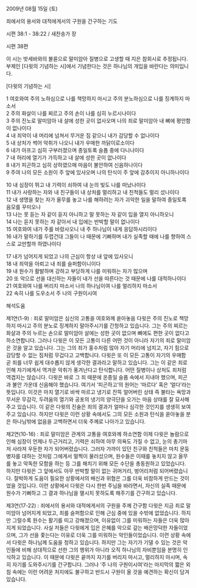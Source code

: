 2009년 08월 15일 (토)

죄에서의 용서와 대적에게서의 구원을 간구하는 기도



시편 38:1 - 38:22 / 새찬송가  장


시편 38편  

이 시는 밧세바와의 불륜으로 말미암아 질병으로 고생할 때 지은 참회시로 추정됩니다. 부제인 [다윗의 기념하는 시]에서 기념한다는 것은 하나님의 개입을 바란다는 의미입니다.   

[다윗의 기념하는 시]

1 여호와여 주의 노하심으로 나를 책망하지 마시고 주의 분노하심으로 나를 징계하지 마소서  
2 주의 화살이 나를 찌르고 주의 손이 나를 심히 누르시나이다  
3 주의 진노로 말미암아 내 살에 성한 곳이 없사오며 
나의 죄로 말미암아 내 뼈에 평안함이 없나이다  
4 내 죄악이 내 머리에 넘쳐서 무거운 짐 같으니 내가 감당할 수 없나이다  
5 내 상처가 썩어 악취가 나오니 내가 우매한 까닭이로소이다  
6 내가 아프고 심히 구부러졌으며 종일토록 슬픔 중에 다니나이다  
7 내 허리에 열기가 가득하고 내 살에 성한 곳이 없나이다  
8 내가 피곤하고 심히 상하였으매 마음이 불안하여 신음하나이다  
9 주여 나의 모든 소원이 주 앞에 있사오며 나의 탄식이 주 앞에 감추이지 아니하나이다  

10 내 심장이 뛰고 내 기력이 쇠하여 내 눈의 빛도 나를 떠났나이다  
11 내가 사랑하는 자와 내 친구들이 내 상처를 멀리하고 내 친척들도 멀리 섰나이다  
12 내 생명을 찾는 자가 올무를 놓고 
나를 해하려는 자가 괴악한 일을 말하여 종일토록 음모를 꾸미오나  
13 나는 못 듣는 자 같이 듣지 아니하고 말 못하는 자 같이 입을 열지 아니하오니  
14 나는 듣지 못하는 자 같아서 내 입에는 반박할 말이 없나이다  
15 여호와여 내가 주를 바랐사오니 내 주 하나님이 내게 응답하시리이다  
16 내가 말하기를 두렵건대 그들이 나 때문에 기뻐하며 내가 실족할 때에 
나를 향하여 스스로 교만할까 하였나이다  

17 내가 넘어지게 되었고 나의 근심이 항상 내 앞에 있사오니  
18 내 죄악을 아뢰고 내 죄를 슬퍼함이니이다  
19 내 원수가 활발하며 강하고 부당하게 나를 미워하는 자가 많으며  
20 또 악으로 선을 대신하는 자들이 내가 선을 따른다는 것 때문에 나를 대적하나이다  
21 여호와여 나를 버리지 마소서 나의 하나님이여 나를 멀리하지 마소서  
22 속히 나를 도우소서 주 나의 구원이시여

해석도움





제1연(1-9) : 죄로 말미암은 심신의 고통을 여호와께 쏟아놓음
다윗은 주의 진노로 책망하지 마시고 주의 분노로 징계하지 말아주시기를 간청하고 있습니다. 그는 주의 찌르는 화살과 주의 누르는 손으로 말미암아 살에는 성한 곳이 없으며 뼈에도 편한 곳이 없다고 하소연합니다. 그러나 다윗은 이 모든 고통이 다른 어떤 것이 아니라 자기의 죄로 말미암은 것을 알고 있습니다. 그는 그의 죄가 홍수처럼 많아 자기 머리에 넘치고, 자기 힘으로 감당할 수 없는 짐처럼 무겁다고 고백합니다. 다윗은 또 이 모든 고통이 자기의 우매함 곧 죄를 너무 쉽게 대수롭지 않게 생각한 결과라고 말하고 있습니다. 그는 이 같은 죄로 인해 자기에게서 역겨운 악취가 풍겨난다고 탄식합니다. 어떤 질병이나 상처도 죄처럼 역겹지는 않습니다. 다윗은 바로 그 죄 때문에 온종일 슬픔 속에서 지내야 했으며, 피곤과 불안 가운데 신음해야 했습니다. 여기서 ‘피곤하고’의 원어는 ‘마르다’ 혹은 ‘얼다’라는 뜻입니다. 이것은 마치 열기로 바싹 마르고 냉기로 잔뜩 얼어버린 상태 즉 불타는 욕망과 무서운 무감각, 두려움의 열기와 공포의 냉기의 양극단을 오가는 마음 상태를 잘 묘사해주고 있습니다. 이 같은 다윗의 진술은 죄의 결과가 얼마나 심각한 것인지를 생생히 보여주고 있습니다. 하지만 다윗은 이런 상황 속에서도 그의 모든 소원과 탄식을 쏟아놓을 분은 하나님밖에 없음을 고백하면서 더욱 주께로 나아가고 있습니다.  

제2연(10-16) : 죄로 말미암은 관계의 고통을 여호와께 하소연함 
이제 다윗은 놀람으로 인해 심장이 언제나 두근거리고, 기력은 쇠하여 아무 의욕도 가질 수 없고, 눈의 총기마저 사라져 우둔한 자가 되어버렸습니다. 그러자 가까이 있던 친구와 친척들은 마치 문둥병자를 대하는 것처럼 그에게서 멀찍이 물러섰으며, 원수들은 이때를 놓치지 않고 올무를 놓고 악독한 모함을 하는 등 그를 해치기 위해 모든 수단을 총동원하고 있었습니다. 하지만 다윗은 그 앞에서도 아무 반박할 말이 없는 귀머거리, 벙어리처럼 되어버렸습니다. 절박하게 도움이 필요한 상황에서의 배신과 위협은 그를 더욱 비참하게 만드는 것이었을 것입니다. 이런 상황에서 다윗은 다시 한번 주님을 바라면서, 자신의 실족 때문에 원수가 기뻐하고 그 결과 하나님을 멸시치 못하도록 해주기를 간구하고 있습니다. 

제3연(17-22) : 죄에서의 용서와 대적에게서의 구원을 주께 간구함 
다윗은 지금 죄로 말미암아 넘어지게 되었고, 죄를 슬퍼함으로 인해 근심 중에 있을 수밖에 없었습니다. 하지만 그럴수록 원수는 활기를 띠고 강해졌으며, 이유없이 그를 미워하는 자들은 더욱 많아지게 되었습니다. 사실 저들은 다윗에게 입은 은혜를 악으로 갚는 배은망덕한 자들이었으며, 그가 선을 좇는다는 이유로 더욱 그를 미워하는 악인들이었습니다. 이런 상황 속에서 다윗은 하나님께 도움을 청하고 있습니다. 하지만 그는 자기가 기댈 수 있는 것은 악인들에 비해 상대적으로 선한 그의 행위가 아니라 오직 하나님의 자비뿐임을 분명히 인식하고 있습니다. 이 때문에 다윗은 끝까지 자기를 버리지 마시고, 멀리하지 마시며, 속히 자기를 도와주시기를 간구합니다. 그러나 ‘주 나의 구원이시여’라는 마지막의 짧은 외침 속에는 이런 어려운 처지에도 불구하고 반드시 구원이 올 것을 예견하는 확신이 담겨있습니다.